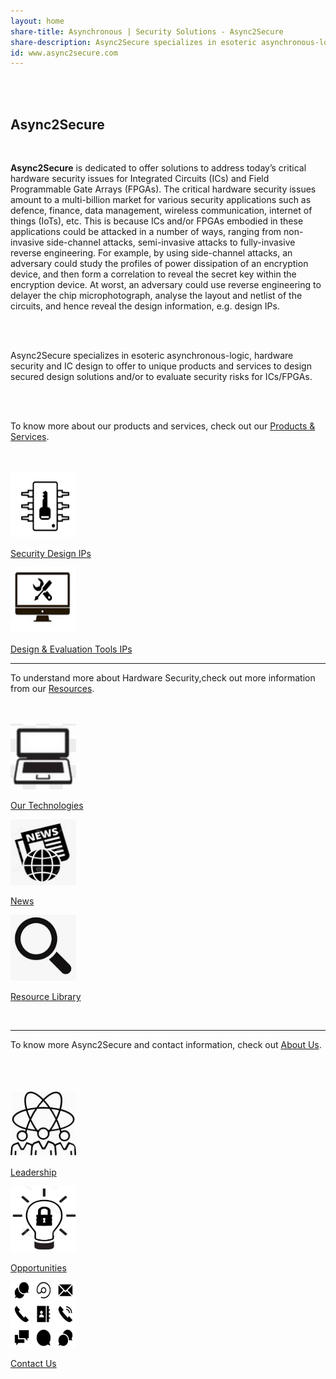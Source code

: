 ```yaml
---
layout: home
share-title: Asynchronous | Security Solutions - Async2Secure
share-description: Async2Secure specializes in esoteric asynchronous-logic designs and side-channel-attack (SCA) evaluation solutions for ICs/FPGAs
id: www.async2secure.com
---
```


<section id="content">
<br>
<br>
<div class="hero--home">
   <div class="hero__wrap">
      <h1 class="hero__title">Async2Secure</h1>
   </div>
</div>
<br>
<article class="new">
   <p><strong>Async2Secure</strong> is dedicated to offer solutions to address today’s critical hardware security
      issues for Integrated Circuits (ICs) and Field Programmable Gate Arrays (FPGAs). The critical
      hardware security issues amount to a multi-billion market for various security applications such
      as defence, finance, data management, wireless communication, internet of things (IoTs), etc.
      This is because ICs and/or FPGAs embodied in these applications could be attacked in a number
      of ways, ranging from non-invasive side-channel attacks, semi-invasive attacks to fully-invasive
      reverse engineering. For example, by using side-channel attacks, an adversary could study the
      profiles of power dissipation of an encryption device, and then form a correlation to reveal the
      secret key within the encryption device. At worst, an adversary could use reverse engineering
      to delayer the chip microphotograph, analyse the layout and netlist of the circuits, and hence
      reveal the design information, e.g. design IPs.
   </p>
   <br>
   <br>
   <p>Async2Secure specializes in esoteric asynchronous-logic, hardware security and IC design to
      offer to unique products and services to design secured design solutions and/or to evaluate
      security risks for ICs/FPGAs.
   </p>
   <br>
   <br>
   <p>To know more about our products and services, check out our <a href="{{ site.baseurl }}{% link _pages/products/product.md %}">Products & Services</a>.</p>
   <section id="content">
      <div class="container">
         <br>
         <br>
         <div class="row">
            <div class="col-sm ">
               <a href="{{ site.baseurl }}{% link _pages/products/security_design_ips.md %}" class="link-block">
                  <img class="mx-auto d-block image" src="/assets/home/security_design_ips.png" style="width:105px;height:105px;transform:rotate(180deg);">
                  <p class="text-center"> Security Design IPs
                  </p>
               </a>
            </div>
            <div class="col-sm">
               <a href="{{ site.baseurl }}{% link _pages/products/design_and_evaluation_tools.md %}" class="link-block">
                  <img class="mx-auto d-block image" src="/assets/home/design_evaluation_tools.png" style="width:105px;height:105px;">
                  <p class="text-center"> Design & Evaluation Tools IPs
                  </p>
               </a>
            </div>
            <!-- <div class="col-sm">
               <a href="{{ site.baseurl }}{% link _pages/products/design_solution.md %}" class="link-block">
                  <img class="mx-auto d-block image" src="/assets/home/design_evaluation_sevices.png" style="width:105px;height:105px;">
                  <p class="text-center"> Design & Evaluation Services</p>
               </a>
            </div>
            <div class="col-sm">
               <a href="{{ site.baseurl }}{% link _pages/products/security_evaluation.md %}" class="link-block">
                  <img class="mx-auto d-block image" src="/assets/home/side_channel_attacks.png" style="width:105px;height:105px;">
                  <p class="text-center"> Security Evaluation</p>
               </a>
            </div> -->
         </div>
         <hr class="new1">
         <p>To understand more about Hardware Security,check out more information from our <a href="{{ site.baseurl }}{% link _pages/resources/resources.md %}">Resources</a>.</p>
         <br>
         <br>
         <div class="row">
            <div class="col">
               <a href="{{ site.baseurl }}{% link _pages/resources/technology.md %}" class="link-block">
                  <img class="mx-auto d-block image" src="/assets/resources/image--0121.png" style="width:105px;height:105px;transform:rotate(180deg);">
                  <p class="text-center"> Our Technologies
                  </p>
               </a>
            </div>
            <div class="col">
               <a href="{{ site.baseurl }}{% link _pages/resources/news.md %}" class="link-block">
                  <img class="mx-auto d-block image" src="/assets/resources/image--045.png" style="width:105px;height:105px;">
                  <p class="text-center"> News
                  </p>
               </a>
            </div>
            <div class="col">
               <a href="{{ site.baseurl }}{% link _pages/resources/resource_library.md %}" class="link-block">
                  <img class="mx-auto d-block image" src="/assets/resources/image--044.png" style="width:105px;height:105px;transform:rotate(90deg);">
                  <p class="text-center"> Resource Library</p>
               </a>
            </div>
            <!-- <div class="col">
               <a href="{{ site.baseurl }}{% link _pages/resources/other_research.md %}" class="link-block">
                  <img class="mx-auto d-block image" src="/assets/resources/image--043.png" style="width:105px;height:105px;transform:rotate(180deg);">
                  <p class="text-center"> Other Research</p>
               </a>
            </div> -->
         </div>
         <br>
         <hr class="new2">
         <p>To know more Async2Secure and contact information, check out <a href="{{ site.baseurl }}{% link _pages/about/about.md %}">About Us</a>.</p>
         <br>
         <br>
         <br>
         <div class="row">
            <div class="col-sm">
               <a href="{{ site.baseurl }}{% link _pages/about/leadership.md %}" class="link-block">
                  <img class="mx-auto d-block image" src="/assets/home/leadership.png" style="width:105px;height:105px;">
                  <p class="text-center"> Leadership</p>
               </a>
            </div>
            <div class="col-sm">
               <a href="{{ site.baseurl }}{% link _pages/about/opportunities.md %}" class="link-block">
                  <img class="mx-auto d-block image" src="/assets/home/opportunities.png" style="width:105px;height:105px;transform:rotate(180deg);">
                  <p class="text-center"> Opportunities</p>
               </a>
            </div>
            <div class="col-sm">
               <a href="{{ site.baseurl }}{% link _pages/about/contact.md %}" class="link-block">
                  <img class="mx-auto d-block image" src="/assets/home/contact_us.png" style="width:105px;height:105px;transform:rotate(180deg);">
                  <p class="text-center"> Contact Us</p>
               </a>
            </div>
         </div>
      </div>
      <br>
      <br>
   </section>
</article>
